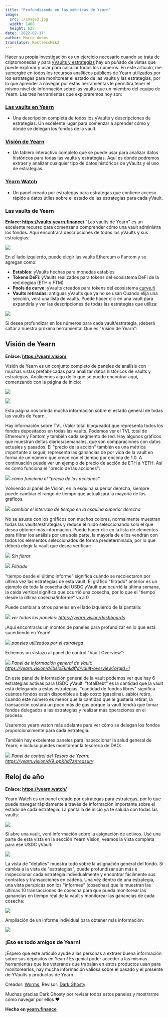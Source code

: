 ```yaml
---
title: "Profundizando en las métricas de Yearn"
image:
  src: ./image3.jpg
  width: 1400
  height: 625
date: '2022-02-17'
author: Marco_Worms
translator: RestlessMik3
---
```


Hacer su propia investigación es un ejercicio necesario cuando se trata de criptomonedas y para [yVaults y estrategias](https://medium.com/iearn/yearn-finance-explained-what-are-vaults-and-strategies-96970560432) hay un puñado de vistas que puede explorar y usar para calcular todos los números. En este artículo, me sumergiré en todos los recursos analíticos públicos de Yearn utilizados por los estrategas para monitorear el estado de las vaults y las estrategias, por lo que aprender a navegar por estas herramientas le permitirá tener el mismo nivel de información sobre las vaults que un miembro del equipo de Yearn. Las tres herramientas que exploraremos hoy son:
### [Las vaults en Yearn](https://vaults.yearn.finance/)
* Una descripción completa de todos los yVaults y descripciones de estrategias. Un excelente lugar para comenzar a aprender cómo y dónde se delegan los fondos de la vault.
### [Visión de Yearn](https://yearn.vision/)
* Un tablero interactivo completo que se puede usar para analizar datos históricos para todas las vaults y estrategias. Aquí es donde podremos extraer y analizar cualquier tipo de datos históricos de yVaults y el uso de estrategias.
### [Yearn Watch](https://yearn.watch/)
* Un panel creado por estrategas para estrategas que contiene acceso rápido a datos útiles sobre el estado de las estrategias para cada yVault.
### Las vaults de Yearn
**Enlace: https://vaults.yearn.finance/**
"Las vaults de Yearn" es un excelente recurso para comenzar a comprender cómo una vault administra los fondos. Aquí encontrará descripciones de todos los yVaults y sus estrategias:

![](./image1.jpg?w=1211&h=733)

En el lado izquierdo, puede elegir las vaults Ethereum o Fantom y se agregan como:
* **Estables**: yVaults hechas para monedas estables
* **Tokens DeFi**: yVaults realizados para tokens del ecosistema DeFi de la red elegida (ETH o FTM)
* **Pools de curve**: yVaults creados para tokens del ecosistema [curve.fi](https://curve.fi/)
* **Vaults retiradas**: antiguas yVaults que ya no se usan
Cuando elija una sección, verá una lista de vaults. Puede hacer clic en una vault para expandirla y ver las descripciones de todas las estrategias que utiliza:

![](./image2.jpg?w=897&h=856)

Si desea profundizar en los números para cada vault/estrategia, ¡deberá saltar a nuestra próxima herramienta! Que es "Visión de Yearn":

## **Visión de Yearn**
**Enlace: https://yearn.vision/**

Visión de Yearn es un conjunto completo de paneles de análisis con muchas vistas prefabricadas para analizar datos históricos de vaults y estrategias. Analicemos algo de lo que se puede encontrar aquí, comenzando con la página de inicio:

![](./image3.jpg?w=1400&h=625)

![](./image4.jpg?w=1400&h=445)

Esta página nos brinda mucha información sobre el estado general de todas las vaults de Yearn .

Hay información sobre TVL (Valor total bloqueado) que representa todos los fondos depositados en todas las vaults. Podemos ver el TVL total de Ethereum y Fantom y también cada segmento de red. Hay algunos gráficos que muestran deltas diarios/semanales, que son comparaciones con datos actuales y pasados. El "precio de la acción" también es una métrica importante a seguir, representa las ganancias de por vida de la vault en forma de un número que crece con el tiempo por encima de 1.0. A continuación puede ver un ejemplo de precio de acción de ETH a YETH. Así es como funciona el "precio de las acciones":

![](./image5.jpg?w=1400&h=849)
*cómo funciona el "precio de las acciones"*

Volviendo al panel de Visión, en la esquina superior derecha, siempre puede cambiar el rango de tiempo que actualizará la mayoría de los gráficos.

![](./image6.jpg?w=226&h=469)
*cambiar el intervalo de tiempo en la esquina superior derecha*

No se asuste con los gráficos con muchos colores, normalmente muestran todas las vaults/estrategias y reduce el ruido seleccionando solo el que desea obtener más información. Puede hacer clic en la lista de elementos para filtrar los análisis por una sola parte, la mayoría de ellos vendrán con todos los elementos seleccionados de forma predeterminada, por lo que deberá elegir la vault que desea verificar:

![](./image7.jpg?w=884&h=231)
*Sin filtrar*


![](./image8.jpg?w=895&h=258)
*Filtrado*

"tiempo desde el último informe" significa cuándo se recolectaron por última vez las estrategias de esta vault. El gráfico "filtrado" anterior es un ejemplo de toda la cosecha del USDC yVault que ocurrió la última semana, la caída vertical significa que ocurrió una cosecha, por lo que el "tiempo desde la última cosecha/informe" va a 0

Puede cambiar a otros paneles en el lado izquierdo de la pantalla:

![](./image9.jpg?w=225&h=221)
*ver todos los paneles: https://yearn.vision/dashboards*

¡Aquí encontrarás un montón de paneles para profundizar en lo que está sucediendo en Yearn!

![](./image10.jpg?w=1395&h=565)
*paneles utilizados por el estratega*

Echemos un vistazo al panel de control "Vault Overview":

![](./image11.jpg?w=1400&h=640)
*Panel de información general de Vault: https://yearn.vision/d/ibsIoEknkdffd/vault-overview?orgId=1*

En este panel de información general de la vault podemos ver que hay 6 estrategias activas para USDC yVault: "totalDebt" es la cantidad que la vault está delegando a estas estrategias, "cantidad de fondos libres" significa cuántos fondos están disponibles a bajo costo (gasolina). sabio) retiro, cuando este número es menor que la cantidad que le gustaría retirar, la transacción costará un poco más de gas porque la vault tendrá que tomar fondos delegados a las estrategias y realizar más operaciones en el proceso.

Usaremos yearn.watch más adelante para ver cómo se delegan los fondos proporcionalmente para cada estrategia.

También hay excelentes paneles para inspeccionar la salud general de Yearn, e incluso puedes monitorear la tesorería de DAO:

![](./image12.jpg?w=1363&h=201)
*Panel de control del Tesoro de Yearn: https://yearn.vision/d/9_ppKhd7z/treasury*

## **Reloj de año**
**Enlace: https://yearn.watch/**

Yearn Watch es un panel creado por estrategas para estrategas, por lo que puede navegar rápidamente a través de información importante sobre el estado de cada estrategia. La pantalla de inicio ya te saluda con todas las vaults:

![](./image13.jpg?w=1255&h=799)

Si abre una vault, verá información sobre la asignación de activos. Usé una parte de esta vista en la sección Yearn Vision, veamos la vista completa para ese USDC yVault:

![](./image14.jpg?w=855&h=855)

La vista de "detalles" muestra todo sobre la asignación general del fondo. Si cambia a la vista de "estrategias", puede profundizar aún más e inspeccionar cada estrategia individualmente y encontrar fácilmente sus contratos y transacciones en cadena.
Una vez dentro de una estrategia, una vista perspicaz son los "informes" (cosechas) que le muestran las últimas 10 transacciones de cosecha para que pueda monitorear las ganancias en tiempo real de la vault y monitorear las ganancias de cada cosecha:

![](./image15.jpg?w=1253&h=759)

Ampliación de un informe individual para obtener más información:

![](./image16.jpg?w=1157&h=415)

### **¡Eso es todo amigos de Yearn!**
¡Espero que este artículo ayude a las personas a extraer buena información sobre sus depósitos en Yearn! Es genial poder acceder a las mismas herramientas que los veteranos que trabajan en estos productos usan para monitorearlos, hay mucha información valiosa sobre el pasado y el presente de YVaults y productos de Yearn.

Creador: [Worms](https://twitter.com/MarcoWorms), Revisor: [Dark Ghosty](https://github.com/DarkGhost7)

Muchas gracias Dark Ghosty por revisar todos estos paneles y mostrarme cómo navegar por ellos ❤

**Hecho en [yearn.finance](https://yearn.finance/)**
